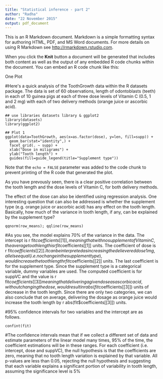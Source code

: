 ```yaml
---
title: "Statistical inference - part 2"
author: "Radha"
date: "22 November 2015"
output: pdf_document
---
```


This is an R Markdown document. Markdown is a simple formatting syntax for authoring HTML, PDF, and MS Word documents. For more details on using R Markdown see <http://rmarkdown.rstudio.com>.

When you click the **Knit** button a document will be generated that includes both content as well as the output of any embedded R code chunks within the document. You can embed an R code chunk like this:

One Plot

#Here's a quick analysis of the ToothGrowth data within the R datasets package. The data is set of 60 observations, length of odontoblasts (teeth) in each of 10 guinea pigs at each of three dose levels of Vitamin C (0.5, 1 and 2 mg) with each of two delivery methods (orange juice or ascorbic acid).
```{r, echo=FALSE}
## use libraries datasets library & ggplot2
library(datasets)
library(ggplot2)

## Plot 1
ggplot(data=ToothGrowth, aes(x=as.factor(dose), y=len, fill=supp)) +
  geom_bar(stat="identity",) +
  facet_grid(. ~ supp) +
  xlab("Dose in miligrams") +
  ylab("Tooth length") +
  guides(fill=guide_legend(title="Supplement type"))
```

Note that the `echo = FALSE` parameter was added to the code chunk to prevent printing of the R code that generated the plot.

As you have prevously seen, there is a clear positive correlation between the tooth length and the dose levels of Vitamin C, for both delivery methods.

The effect of the dose can also be identified using regression analysis. One interesting question that can also be addressed is whether the supplement type (e.g. orange juice or ascorbic acid) has any effect on the tooth length. Basically, how much of the variance in tooth length, if any, can be explained by the supplement type?

```{r, echo=FALSE}
qqnorm(row_means); qqline(row_means)
```

#As you see, the model explains 70% of the variance in the data. The intercept is r fit$coefficients[[1]], meaning that with no supplement of Vitamin C, the average tooth length is r fit$coefficients[[1]] units. The coefficient of dose is r fit$coefficients[[2]]. It can be interpreted as increasing the delievered dose 1 mg, all else equal (i.e. no change in the supplement type), would increase the tooth length r fit$coefficients[[2]] units. The last coefficient is for the supplement type. Since the supplement type is a categorical variable, dummy variables are used. The computed coefficient is for suppVC and the value is r fit$coefficients[[3]] meaning that delivering a given dose as ascorbic acid, without changing the dose, would result in r abs(fit$coefficients[[3]]) units of decrease in the tooth length. Since there are only two categories, we can also conclude that on average, delivering the dosage as orange juice would increase the tooth length by r abs(fit$coefficients[[3]]) units.

#95% confidence intervals for two variables and the intercept are as follows.

```{r, echo=FALSE}
confint(fit)
```

#The confidence intervals mean that if we collect a different set of data and estimate parameters of the linear model many times, 95% of the time, the coefficient estimations will be in these ranges. For each coefficient (i.e. intercept, dose and suppVC), the null hypothesis is that the coefficients are zero, meaning that no tooth length variation is explained by that variable. All p-values are less than 0.05, rejecting the null hypothesis and suggesting that each variable explains a significant portion of variability in tooth length, assuming the significance level is 5%